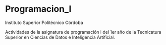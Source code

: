 # Programacion_I
Instituto Superior Politécnico Córdoba 

Actividades de la asignatura de programación I del 1er año de la Tecnicatura Superior en Ciencias de Datos e Inteligencia Artificial.
